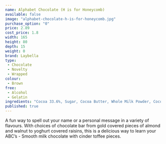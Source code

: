 ```yaml
---
name: Alphabet Chocolate (H is for Honeycomb)
available: false
image: "alphabet-chocolate-h-is-for-honeycomb.jpg"
purchase_option: "0"
price: 2.89
cost_price: 1.8
width: 165
height: 80
depth: 15
weight: 0
brand: Laybella
type: 
 - Chocolate
 - Novelty
 - Wrapped
colour: 
 - Brown
free: 
 - Alcohol
 - Gelatin
ingredients: "Cocoa 33.6%, Sugar, Cocoa Butter, Whole Milk Powder, Cocoa Mass, Soy Lecithin, Flavouring: Natural Vanilla, Cane Sugar, Glucose Syrup, Bicarbonate of Soda, Wheat Flour"
published: true
---
```


A fun way to spell out your name or a personal message in a variety of flavours. With choices of chocolate bar from gold covered pieces of almond and walnut to yoghurt covered raisins, this is a delicious way to learn your ABC’s - Smooth milk chocolate with cinder toffee pieces.

